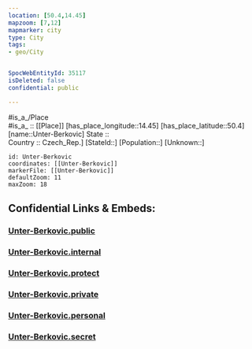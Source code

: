 ```yaml
---
location: [50.4,14.45] 
mapzoom: [7,12] 
mapmarker: city 
type: City
tags:
- geo/City


SpocWebEntityId: 35117
isDeleted: false
confidential: public

---
```

#is_a_/Place  
#is_a_ :: [[Place]] 
[has_place_longitude::14.45] 
[has_place_latitude::50.4] 
[name::Unter-Berkovic] 
State ::  
Country :: Czech_Rep.] 
[StateId::] 
[Population::] 
[Unknown::] 


```leaflet
id: Unter-Berkovic
coordinates: [[Unter-Berkovic]] 
markerFile: [[Unter-Berkovic]] 
defaultZoom: 11 
maxZoom: 18
```


## Confidential Links & Embeds: 

### [Unter-Berkovic.public](/_public/\Earth\Continent\Europe\Europe~Central\Czech_Republic\regions~Czech_Republic\Středočeský\CityUnter-Berkovic.public.md) 

### [Unter-Berkovic.internal](/_internal/\Earth\Continent\Europe\Europe~Central\Czech_Republic\regions~Czech_Republic\Středočeský\CityUnter-Berkovic.internal.md) 

### [Unter-Berkovic.protect](/_protect/\Earth\Continent\Europe\Europe~Central\Czech_Republic\regions~Czech_Republic\Středočeský\CityUnter-Berkovic.protect.md) 

### [Unter-Berkovic.private](/_private/\Earth\Continent\Europe\Europe~Central\Czech_Republic\regions~Czech_Republic\Středočeský\CityUnter-Berkovic.private.md) 

### [Unter-Berkovic.personal](/_personal/\Earth\Continent\Europe\Europe~Central\Czech_Republic\regions~Czech_Republic\Středočeský\CityUnter-Berkovic.personal.md) 

### [Unter-Berkovic.secret](/_secret/\Earth\Continent\Europe\Europe~Central\Czech_Republic\regions~Czech_Republic\Středočeský\CityUnter-Berkovic.secret.md)

